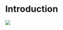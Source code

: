 # Introduction

![](https://www.google.com/images/branding/googlelogo/1x/googlelogo\_color\_272x92dp.png)
